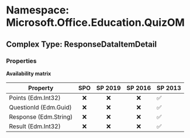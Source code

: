 # Namespace: Microsoft.Office.Education.QuizOM

## Complex Type: ResponseDataItemDetail

### Properties

**Availability matrix**

Property | SPO | SP 2019 | SP 2016 | SP 2013
----------|:---:|:-------:|:-------:|:-------
Points (Edm.Int32) | ❌ | ❌ | ❌ | ✅
QuestionId (Edm.Guid) | ❌ | ❌ | ❌ | ✅
Response (Edm.String) | ❌ | ❌ | ❌ | ✅
Result (Edm.Int32) | ❌ | ❌ | ❌ | ✅
